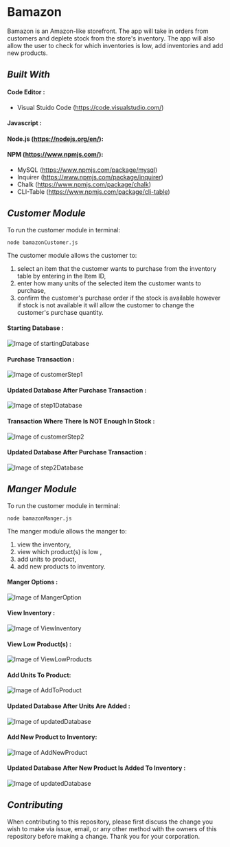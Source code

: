 # Bamazon
Bamazon is an Amazon-like storefront. The app will take in orders from customers and deplete stock from the store's inventory.  The app will also allow the user to check for which inventories is low, add inventories and add new products.

## *Built With*

#### Code Editor : 
- Visual Stuido Code (https://code.visualstudio.com/)

#### Javascript :

#### Node.js (https://nodejs.org/en/):

#### NPM (https://www.npmjs.com/):
- MySQL (https://www.npmjs.com/package/mysql)
- Inquirer (https://www.npmjs.com/package/inquirer)
- Chalk (https://www.npmjs.com/package/chalk)
- CLI-Table (https://www.npmjs.com/package/cli-table)

## *Customer Module*
To run the customer module in terminal:
```
node bamazonCustomer.js
```
The customer module allows the customer to:
1. select an item that the customer wants to purchase from the inventory table by entering in the Item ID,
2. enter how many units of the selected item the customer wants to purchase,
3. confirm the customer's purchase order if the stock is available however if stock is not available it will allow the customer to change the customer's purchase quantity.

#### Starting Database :
![Image of startingDatabase](https://github.com/pprchang/Bamazon/blob/master/img/startingDatabase.PNG)

#### Purchase Transaction :
![Image of customerStep1](https://github.com/pprchang/Bamazon/blob/master/img/customerStep1.PNG)

#### Updated Database After Purchase Transaction :
![Image of step1Database](https://github.com/pprchang/Bamazon/blob/master/img/customerStep1Database.PNG)

#### Transaction Where There Is NOT Enough In Stock :
![Image of customerStep2](https://github.com/pprchang/Bamazon/blob/master/img/customerStep2.PNG)

#### Updated Database After Purchase Transaction :
![Image of step2Database](https://github.com/pprchang/Bamazon/blob/master/img/customerStep2Database.PNG)

## *Manger Module* 
To run the customer module in terminal:
```
node bamazonManger.js
```
The manger module allows the manger to:
1. view the inventory,
2. view which product(s) is low ,
3. add units to product,
4. add new products to inventory.

#### Manger Options :
![Image of MangerOption](https://github.com/pprchang/Bamazon/blob/master/img/MangerOption.PNG)

#### View Inventory :
![Image of ViewInventory](https://github.com/pprchang/Bamazon/blob/master/img/viewInventory.PNG)

#### View Low Product(s) :
![Image of ViewLowProducts](https://github.com/pprchang/Bamazon/blob/master/img/lowInventory.PNG)

#### Add Units To Product:
![Image of AddToProduct](https://github.com/pprchang/Bamazon/blob/master/img/addInventory.PNG)

#### Updated Database After Units Are Added :
![Image of updatedDatabase](https://github.com/pprchang/Bamazon/blob/master/img/addInventoryDatabase.PNG)

#### Add New Product to Inventory:
![Image of AddNewProduct](https://github.com/pprchang/Bamazon/blob/master/img/addProduct.PNG)

#### Updated Database After New Product Is Added To Inventory :
![Image of updatedDatabase](https://github.com/pprchang/Bamazon/blob/master/img/addProductDatabase.PNG)

## *Contributing* 
When contributing to this repository, please first discuss the change you wish to make via issue, email, or any other method with the owners of this repository before making a change.  Thank you for your corporation.
